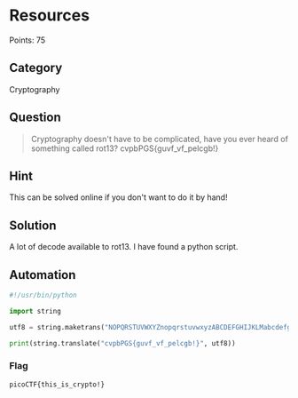 # Resources

Points: 75

## Category

Cryptography

## Question

>Cryptography doesn't have to be complicated, have you ever heard of something called rot13? cvpbPGS{guvf_vf_pelcgb!}

## Hint

This can be solved online if you don't want to do it by hand!

## Solution

A lot of decode available to rot13. I have found a python script.

## Automation

```python
#!/usr/bin/python

import string 

utf8 = string.maketrans("NOPQRSTUVWXYZnopqrstuvwxyzABCDEFGHIJKLMabcdefghijklm","ABCDEFGHIJKLMabcdefghijklmNOPQRSTUVWXYZnopqrstuvwxyz") 

print(string.translate("cvpbPGS{guvf_vf_pelcgb!}", utf8))
```

### Flag

`picoCTF{this_is_crypto!}`